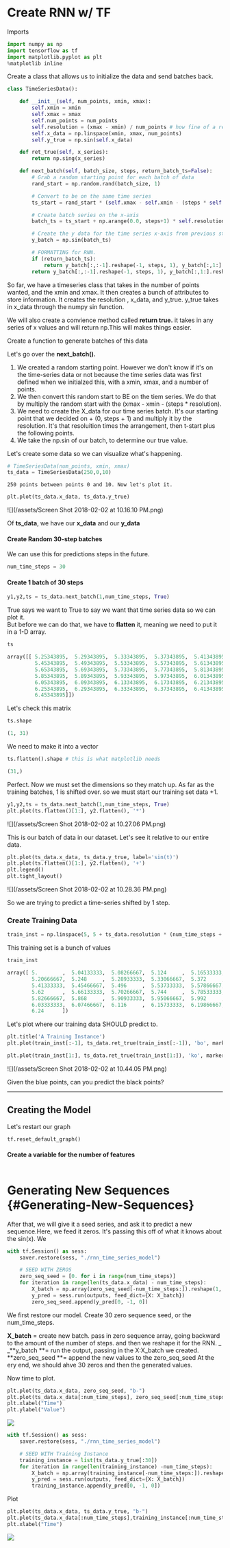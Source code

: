 # Create RNN w/ TF

Imports

```py
import numpy as np
import tensorflow as tf
import matplotlib.pyplot as plt
%matplotlib inline
```

Create a class that allows us to initialize the data and send batches back.

```py
class TimeSeriesData():

    def __init__(self, num_points, xmin, xmax):
        self.xmin = xmin
        self.xmax = xmax
        self.num_points = num_points
        self.resolution = (xmax - xmin) / num_points # how fine of a resolution are we creating
        self.x_data = np.linspace(xmin, xmax, num_points)
        self.y_true = np.sin(self.x_data)

    def ret_true(self, x_series):
        return np.sing(x_series)

    def next_batch(self, batch_size, steps, return_batch_ts=False):
        # Grab a random starting point for each batch of data
        rand_start = np.random.rand(batch_size, 1)

        # Convert to be on the same time series
        ts_start = rand_start * (self.xmax - self.xmin - (steps * self.resolution))

        # Create batch series on the x-axis
        batch_ts = ts_start + np.arange(0.0, steps+1) * self.resolution

        # Create the y data for the time series x-axis from previous step
        y_batch = np.sin(batch_ts)

        # FORMATTING for RNN.
        if (return_batch_ts):
            return y_batch[:,:-1].reshape(-1, steps, 1), y_batch[:,1:].reshape(-1, steps, 1) , batch_ts
        return y_batch[:,:-1].reshape(-1, steps, 1), y_batch[:,1:].reshape(-1, steps, 1)
```

So far, we have a timeseries class that takes in the number of points wanted, and the xmin and xmax. It then creates a bunch of attributes to store information. It creates the resolution , x\_data, and y\_true. y\_true takes in x\_data through the numpy sin function.

We will also create a convience method called **return true.** it takes in any series of x values and will return np.This will makes things easier.

Create a function to generate batches of this data

Let's go over the **next\_batch\(\).**

1. We created a random starting point. However we don't know if it's on the time-series data or not because the time series data was first defined when we initialzed this, with a xmin, xmax, and a number of points. 
2. We then convert this random start to BE on the tiem series. We do that by multiply the random start with the \(xmax - xmin - \(steps \* resolution\).
3. We need to create the X\_data for our time series batch. It's our starting point that we decided on + \(0, steps + 1\) and multiply it by the resolution. It's that resoluition times the arrangement, then t-start plus the following points.
4. We take the np.sin of our batch, to determine our true value.

Let's create some data so we can visualize what's happening.

```py
# TimeSeriesData(num_points, xmin, xmax)
ts_data = TimeSeriesData(250,0,10)
```

```
250 points between points 0 and 10. Now let's plot it.
```

```py
plt.plot(ts_data.x_data, ts_data.y_true)
```

![](/assets/Screen Shot 2018-02-02 at 10.16.10 PM.png)

Of **ts\_data**, we have our **x\_data** and our **y\_data**

#### Create Random 30-step batches

We can use this for predictions steps in the future.

```py
num_time_steps = 30
```

#### Create 1 batch of 30 steps

```py
y1,y2,ts = ts_data.next_batch(1,num_time_steps, True)
```

True says we want to True to say we want that time series data so we can plot it.  
But before we can do that, we have to **flatten** it, meaning we need to put it in a 1-D array.

```py
ts
```

```py
array([[ 5.25343895,  5.29343895,  5.33343895,  5.37343895,  5.41343895,
         5.45343895,  5.49343895,  5.53343895,  5.57343895,  5.61343895,
         5.65343895,  5.69343895,  5.73343895,  5.77343895,  5.81343895,
         5.85343895,  5.89343895,  5.93343895,  5.97343895,  6.01343895,
         6.05343895,  6.09343895,  6.13343895,  6.17343895,  6.21343895,
         6.25343895,  6.29343895,  6.33343895,  6.37343895,  6.41343895,
         6.45343895]])
```

Let's check this matrix

```py
ts.shape
```

```py
(1, 31)
```

We need to make it into a vector

```py
ts.flatten().shape # this is what matplotlib needs
```

```py
(31,)
```

Perfect. Now we must set the dimensions so they match up. As far as the training batches, 1 is shifted over. so we must start our training set data +1.

```py
y1,y2,ts = ts_data.next_batch(1,num_time_steps, True)
plt.plot(ts.flatten()[1:], y2.flatten(), '*')
```

![](/assets/Screen Shot 2018-02-02 at 10.27.06 PM.png)

This is our batch of data in our dataset. Let's see it relative to our entire data.

```py
plt.plot(ts_data.x_data, ts_data.y_true, label='sin(t)')
plt.plot(ts.flatten()[1:], y2.flatten(), '+')
plt.legend()
plt.tight_layout()
```

![](/assets/Screen Shot 2018-02-02 at 10.28.36 PM.png)

So we are trying to predict a time-series shifted by 1 step.

### Create Training Data

```py
train_inst = np.linspace(5, 5 + ts_data.resolution * (num_time_steps + 1), num_time_steps + 1)
```

This training set is a bunch of values

```py
train_inst
```

```py
array([ 5.        ,  5.04133333,  5.08266667,  5.124     ,  5.16533333,
        5.20666667,  5.248     ,  5.28933333,  5.33066667,  5.372     ,
        5.41333333,  5.45466667,  5.496     ,  5.53733333,  5.57866667,
        5.62      ,  5.66133333,  5.70266667,  5.744     ,  5.78533333,
        5.82666667,  5.868     ,  5.90933333,  5.95066667,  5.992     ,
        6.03333333,  6.07466667,  6.116     ,  6.15733333,  6.19866667,
        6.24      ])
```

Let's plot where our training data SHOULD predict to.

```py
plt.title('A Training Instance')
plt.plot(train_inst[:-1], ts_data.ret_true(train_inst[:-1]), 'bo', markersize=15, alpha=0.5, label='Instance')

plt.plot(train_inst[1:], ts_data.ret_true(train_inst[1:]), 'ko', markersize=7, label='Target')
```

![](/assets/Screen Shot 2018-02-02 at 10.44.05 PM.png)

Given the blue points, can you predict the black points?

---

## Creating the Model

Let's restart our graph

```py
tf.reset_default_graph()
```

#### Create a variable for the number of features

```

```







# Generating New Sequences {#Generating-New-Sequences}

After that, we will give it a seed series, and ask it to predict a new sequence.Here, we feed it zeros. It's passing this off of what it knows about the sin\(x\). We

```py
with tf.Session() as sess:
    saver.restore(sess, "./rnn_time_series_model")

    # SEED WITH ZEROS
    zero_seq_seed = [0. for i in range(num_time_steps)]
    for iteration in range(len(ts_data.x_data) - num_time_steps):
        X_batch = np.array(zero_seq_seed[-num_time_steps:]).reshape(1, num_time_steps, 1)
        y_pred = sess.run(outputs, feed_dict={X: X_batch})
        zero_seq_seed.append(y_pred[0, -1, 0])
```

We first restore our model. Create 30 zero sequence seed, or the num\_time\_steps.

**X\_batch** = create new batch. pass in zero sequence array, going backward to the amount of the number of steps. and then we reshape it for the RNN. _  
_**y\_batch **= run the output, passing in the X:X\_batch we created.  
**zero\_seq\_seed **= append the new values to the zero\_seq\_seed At the ery end, we should ahve 30 zeros and then the generated values.

Now time to plot.

```py
plt.plot(ts_data.x_data, zero_seq_seed, "b-")
plt.plot(ts_data.x_data[:num_time_steps], zero_seq_seed[:num_time_steps], "r", linewidth=3)
plt.xlabel("Time")
plt.ylabel("Value")
```

![](/assets/download.png)

```py
with tf.Session() as sess:
    saver.restore(sess, "./rnn_time_series_model")

    # SEED WITH Training Instance
    training_instance = list(ts_data.y_true[:30])
    for iteration in range(len(training_instance) -num_time_steps):
        X_batch = np.array(training_instance[-num_time_steps:]).reshape(1, num_time_steps, 1)
        y_pred = sess.run(outputs, feed_dict={X: X_batch})
        training_instance.append(y_pred[0, -1, 0])
```

Plot

```py
plt.plot(ts_data.x_data, ts_data.y_true, "b-")
plt.plot(ts_data.x_data[:num_time_steps],training_instance[:num_time_steps], "r-", linewidth=3)
plt.xlabel("Time")
```

![](/assets/download-1.png)

